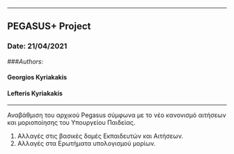 ----------------------
## PEGASUS+ Project
### Date: 21/04/2021
###_Authors:_
####  Georgios Kyriakakis
####  Lefteris Kyriakakis
----------------------

Αναβάθμιση του αρχικού Pegasus σύμφωνα με το νέο κανονισμό αιτήσεων και μοριοποίησης
του Υπουργείου Παιδείας.

1) Αλλαγές στις βασικές δομές Εκπαιδευτών και Αιτήσεων.
2) Αλλαγές στα Ερωτήματα υπολογισμού μορίων.

